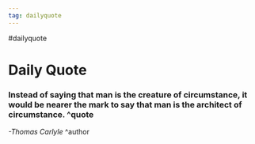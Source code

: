 ```yaml
---
tag: dailyquote
---
```


#dailyquote

# Daily Quote

### Instead of saying that man is the creature of circumstance, it would be nearer the mark to say that man is the architect of circumstance. ^quote
*-Thomas Carlyle* ^author

